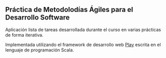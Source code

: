Práctica de Metodolodías Ágiles para el Desarrollo Software
---
Aplicación lista de tareas desarrollada durante el curso en varias prácticas
de forma iterativa.

Implementada utilizando el framework de desarrollo web [Play](http://www.playframework.com) escrita en el
lenguaje de programación Scala.
